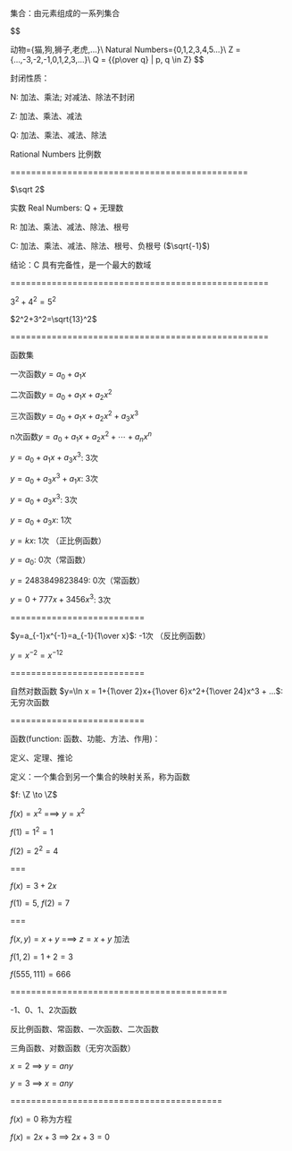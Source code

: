 集合：由元素组成的一系列集合

$$

动物=\{猫,狗,狮子,老虎,...\}\\
Natural Numbers=\{0,1,2,3,4,5...\}\\
Z = \{...,-3,-2,-1,0,1,2,3,...\}\\
Q = \{{p\over q} | p, q \in Z\}
$$

封闭性质：

N: 加法、乘法; 对减法、除法不封闭

Z: 加法、乘法、减法

Q: 加法、乘法、减法、除法

Rational Numbers 比例数

==============================================

$\sqrt 2$

实数 Real Numbers: Q + 无理数

R: 加法、乘法、减法、除法、根号

C: 加法、乘法、减法、除法、根号、负根号 ($\sqrt{-1}$)

结论：C 具有完备性，是一个最大的数域

==================================================

$3^2 + 4^2 = 5^2$

$2^2+3^2=\sqrt{13}^2$


==================================================


函数集

一次函数$y=a_0+a_1x$

二次函数$y=a_0+a_1x+a_2x^2$

三次函数$y=a_0+a_1x+a_2x^2+a_3x^3$

n次函数$y=a_0+a_1x+a_2x^2+\cdots + a_nx^n$

$y=a_0+a_1x+a_3x^3$: 3次

$y=a_0+a_3x^3+a_1x$: 3次

$y=a_0+a_3x^3$: 3次

$y=a_0+a_3x$:  1次

$y=kx$: 1次 （正比例函数）

$y=a_0$: 0次（常函数）

$y=2483849823849$:  0次（常函数）

$y=0+777x+3456x^3$: 3次

==========================

$y=a_{-1}x^{-1}=a_{-1}{1\over x}$: -1次 （反比例函数）

$y=x^{-2}={x^{-1}}^2$


==========================

自然对数函数
$y=\ln x = 1+{1\over 2}x+{1\over 6}x^2+{1\over 24}x^3 + ...$: 无穷次函数

==========================

函数(function: 函数、功能、方法、作用)：

定义、定理、推论

定义：一个集合到另一个集合的映射关系，称为函数

$f: \Z \to \Z$

$f(x)=x^2$ ===> $y=x^2$

$f(1)=1^2=1$

$f(2)=2^2=4$

===

$f(x)=3+2x$

$f(1)=5$, $f(2)=7$

===

$f(x,y)=x+y$ ===> $z=x+y$ 加法

$f(1,2)=1+2=3$

$f(555,111)=666$

==========================================

-1、0、1、2次函数

反比例函数、常函数、一次函数、二次函数

三角函数、对数函数（无穷次函数）


$x=2$ ==> $y= any$

$y=3$ ==> $x= any$


=========================================

$f(x)=0$ 称为方程

$f(x)=2x+3$ ==> $2x+3=0$
